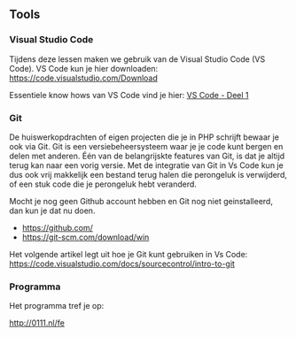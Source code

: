 ## Tools
### Visual Studio Code
Tijdens deze lessen maken we gebruik van de Visual Studio Code (VS Code). VS Code kun je hier
downloaden: https://code.visualstudio.com/Download

Essentiele know hows van VS Code vind je hier: [VS Code - Deel 1](vscode.md)

### Git
De huiswerkopdrachten of eigen projecten die je in PHP schrijft bewaar je ook via Git. Git is een versiebeheersysteem waar je je code kunt bergen en delen met anderen. Één van de belangrijskte features van Git, is dat je altijd terug kan naar een vorig versie. Met de integratie van Git in Vs Code kun je dus ook vrij
makkelijk een bestand terug halen die perongeluk is verwijderd, of een stuk code die je perongeluk hebt
veranderd.

Mocht je nog geen Github account hebben en Git nog niet geinstalleerd, dan kun je dat nu doen.
- https://github.com/
- https://git-scm.com/download/win

Het volgende artikel legt uit hoe je Git kunt gebruiken in Vs Code:
https://code.visualstudio.com/docs/sourcecontrol/intro-to-git


### Programma

Het programma tref je op:

http://0111.nl/fe
